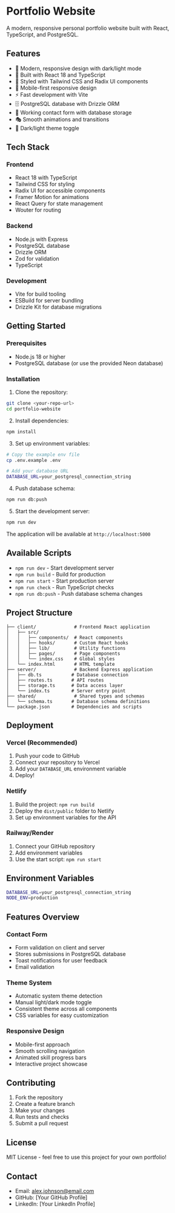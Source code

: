 # Portfolio Website

A modern, responsive personal portfolio website built with React, TypeScript, and PostgreSQL.

## Features

- 🎨 Modern, responsive design with dark/light mode
- 🚀 Built with React 18 and TypeScript
- 💅 Styled with Tailwind CSS and Radix UI components
- 📱 Mobile-first responsive design
- ⚡ Fast development with Vite
- 🗄️ PostgreSQL database with Drizzle ORM
- 📧 Working contact form with database storage
- 🎭 Smooth animations and transitions
- 🌙 Dark/light theme toggle

## Tech Stack

### Frontend
- React 18 with TypeScript
- Tailwind CSS for styling
- Radix UI for accessible components
- Framer Motion for animations
- React Query for state management
- Wouter for routing

### Backend
- Node.js with Express
- PostgreSQL database
- Drizzle ORM
- Zod for validation
- TypeScript

### Development
- Vite for build tooling
- ESBuild for server bundling
- Drizzle Kit for database migrations

## Getting Started

### Prerequisites
- Node.js 18 or higher
- PostgreSQL database (or use the provided Neon database)

### Installation

1. Clone the repository:
```bash
git clone <your-repo-url>
cd portfolio-website
```

2. Install dependencies:
```bash
npm install
```

3. Set up environment variables:
```bash
# Copy the example env file
cp .env.example .env

# Add your database URL
DATABASE_URL=your_postgresql_connection_string
```

4. Push database schema:
```bash
npm run db:push
```

5. Start the development server:
```bash
npm run dev
```

The application will be available at `http://localhost:5000`

## Available Scripts

- `npm run dev` - Start development server
- `npm run build` - Build for production
- `npm run start` - Start production server
- `npm run check` - Run TypeScript checks
- `npm run db:push` - Push database schema changes

## Project Structure

```
├── client/              # Frontend React application
│   ├── src/
│   │   ├── components/  # React components
│   │   ├── hooks/       # Custom React hooks
│   │   ├── lib/         # Utility functions
│   │   ├── pages/       # Page components
│   │   └── index.css    # Global styles
│   └── index.html       # HTML template
├── server/              # Backend Express application
│   ├── db.ts           # Database connection
│   ├── routes.ts       # API routes
│   ├── storage.ts      # Data access layer
│   └── index.ts        # Server entry point
├── shared/              # Shared types and schemas
│   └── schema.ts       # Database schema definitions
└── package.json        # Dependencies and scripts
```

## Deployment

### Vercel (Recommended)
1. Push your code to GitHub
2. Connect your repository to Vercel
3. Add your `DATABASE_URL` environment variable
4. Deploy!

### Netlify
1. Build the project: `npm run build`
2. Deploy the `dist/public` folder to Netlify
3. Set up environment variables for the API

### Railway/Render
1. Connect your GitHub repository
2. Add environment variables
3. Use the start script: `npm run start`

## Environment Variables

```bash
DATABASE_URL=your_postgresql_connection_string
NODE_ENV=production
```

## Features Overview

### Contact Form
- Form validation on client and server
- Stores submissions in PostgreSQL database
- Toast notifications for user feedback
- Email validation

### Theme System
- Automatic system theme detection
- Manual light/dark mode toggle
- Consistent theme across all components
- CSS variables for easy customization

### Responsive Design
- Mobile-first approach
- Smooth scrolling navigation
- Animated skill progress bars
- Interactive project showcase

## Contributing

1. Fork the repository
2. Create a feature branch
3. Make your changes
4. Run tests and checks
5. Submit a pull request

## License

MIT License - feel free to use this project for your own portfolio!

## Contact

- Email: alex.johnson@email.com
- GitHub: [Your GitHub Profile]
- LinkedIn: [Your LinkedIn Profile]
